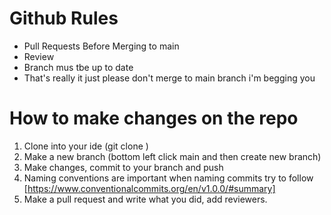 # Github Rules

- Pull Requests Before Merging to main
- Review
- Branch mus tbe up to date
- That's really it just please don't merge to main branch i'm begging you


# How to make changes on the repo

1. Clone into your ide (git clone <repo url>)
2. Make a new branch (bottom left click main and then create new branch)
3. Make changes, commit to your branch and push
  4. Naming conventions are important when naming commits try to follow [https://www.conventionalcommits.org/en/v1.0.0/#summary]
5. Make a pull request and write what you did, add reviewers.
